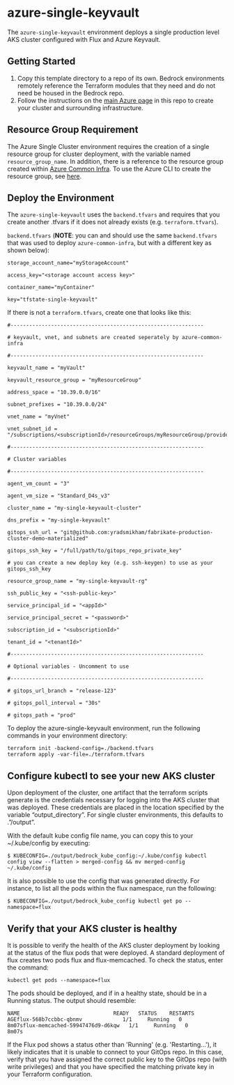# azure-single-keyvault

The `azure-single-keyvault` environment deploys a single production level AKS cluster configured with Flux and Azure Keyvault.

## Getting Started

1. Copy this template directory to a repo of its own. Bedrock environments remotely reference the Terraform modules that they need and do not need be housed in the Bedrock repo.
2. Follow the instructions on the [main Azure page](../../azure) in this repo to create your cluster and surrounding infrastructure.

## Resource Group Requirement

The Azure Single Cluster environment requires the creation of a single resource group for cluster deployment, with the variable named `resource_group_name`.  In addition, there is a reference to the resource group created within [Azure Common Infra](../azure-common-infra).  To use the Azure CLI to create the resource group, see [here](../../azure/README.md).

## Deploy the Environment

The `azure-single-keyvault` uses the `backend.tfvars` and requires that you create another .tfvars if it does not already exists (e.g. `terraform.tfvars`).

`backend.tfvars` (**NOTE**: you can and should use the same `backend.tfvars` that was used to deploy `azure-common-infra`, but with a different key as shown below):

```
storage_account_name="myStorageAccount"

access_key="<storage account access key>"

container_name="myContainer"

key="tfstate-single-keyvault"
```

If there is not a `terraform.tfvars`, create one that looks like this:

```
#--------------------------------------------------------------

# keyvault, vnet, and subnets are created seperately by azure-common-infra

#--------------------------------------------------------------

keyvault_name = "myVault"

keyvault_resource_group = "myResourceGroup"

address_space = "10.39.0.0/16"

subnet_prefixes = "10.39.0.0/24"

vnet_name = "myVnet"

vnet_subnet_id = "/subscriptions/<subscriptionId>/resourceGroups/myResourceGroup/providers/Microsoft.Network/virtualNetworks/myVnet/subnets/mySubnet"

#--------------------------------------------------------------

# Cluster variables

#--------------------------------------------------------------

agent_vm_count = "3"

agent_vm_size = "Standard_D4s_v3"

cluster_name = "my-single-keyvault-cluster"

dns_prefix = "my-single-keyvault"

gitops_ssh_url = "git@github.com:yradsmikham/fabrikate-production-cluster-demo-materialized"

gitops_ssh_key = "/full/path/to/gitops_repo_private_key"

# you can create a new deploy key (e.g. ssh-keygen) to use as your gitops_ssh_key

resource_group_name = "my-single-keyvault-rg"

ssh_public_key = "<ssh-public-key>"

service_principal_id = "<appId>"

service_principal_secret = "<password>"

subscription_id = "<subscriptionId>"

tenant_id = "<tenantId>"

#--------------------------------------------------------------

# Optional variables - Uncomment to use

#--------------------------------------------------------------

# gitops_url_branch = "release-123"

# gitops_poll_interval = "30s"

# gitops_path = "prod"
```

To deploy the azure-single-keyvault environment, run the following commands in your environment directory:

```
terraform init -backend-config=./backend.tfvars
terraform apply -var-file=./terraform.tfvars
```

## Configure kubectl to see your new AKS cluster

Upon deployment of the cluster, one artifact that the terraform scripts generate is the credentials necessary for logging into the AKS cluster that was deployed. These credentials are placed in the location specified by the variable “output_directory”. For single cluster environments, this defaults to .”/output”.

With the default kube config file name, you can copy this to your ~/.kube/config by executing:

`$ KUBECONFIG=./output/bedrock_kube_config:~/.kube/config kubectl config view --flatten > merged-config && mv merged-config ~/.kube/config`

It is also possible to use the config that was generated directly. For instance, to list all the pods within the flux namespace, run the following:

`$ KUBECONFIG=./output/bedrock_kube_config kubectl get po --namespace=flux`

## Verify that your AKS cluster is healthy

It is possible to verify the health of the AKS cluster deployment by looking at the status of the flux pods that were deployed. A standard deployment of flux creates two pods flux and flux-memcached. To check the status, enter the command:

```
kubectl get pods --namespace=flux
```

The pods should be deployed, and if in a healthy state, should be in a Running status. The output should resemble:

```
NAME                              READY   STATUS    RESTARTS   AGEflux-568b7ccbbc-qbnmv             1/1     Running   0          8m07sflux-memcached-59947476d9-d6kqw   1/1     Running   0          8m07s
```

If the Flux pod shows a status other than 'Running' (e.g. 'Restarting...'), it likely indicates that it is unable to connect to your GitOps repo. In this case, verify that you have assigned the correct public key to the GitOps repo (with write privileges) and that you have specified the matching private key in your Terraform configuration.
